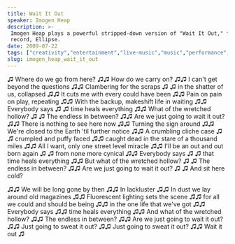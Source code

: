 ```yaml
---
title: Wait It Out
speaker: Imogen Heap
description: >-
 Imogen Heap plays a powerful stripped-down version of "Wait It Out," from her new
 record, Ellipse.
date: 2009-07-22
tags: ["creativity","entertainment","live-music","music","performance","piano"]
slug: imogen_heap_wait_it_out
---
```


♫ Where do we go from here? ♫♫ How do we carry on? ♫♫ I can't get beyond the questions ♫♫
Clambering for the scraps ♫ ♫ in the shatter of us, collapsed ♫♫ It cuts me with every
could have been ♫♫ Pain on pain on play, repeating ♫♫ With the backup, makeshift life in
waiting ♫♫ Everybody says ♫ ♫ time heals everything ♫♫ What of the wretched hollow? ♫ ♫
The endless in between? ♫♫ Are we just going to wait it out? ♫♫ There is nothing to see
here now ♫♫ Turning the sign around ♫♫ We're closed to the Earth 'til further notice ♫♫ A
crumbling cliche case ♫ ♫ crumpled and puffy faced ♫♫ caught dead in the stare of a
thousand miles ♫♫ All I want, only one street level miracle ♫♫ I'll be an out and out born
again ♫ ♫ from none more cynical ♫♫ Everybody says ♫ ♫ that time heals everything ♫♫ But
what of the wretched hollow? ♫ ♫ The endless in between? ♫♫ Are we just going to wait it
out? ♫ ♫ And sit here cold?

♫♫ We will be long gone by then ♫♫ In lackluster ♫♫ In dust we lay around old magazines ♫♫
Fluorescent lighting sets the scene ♫♫ for all we could and should be being ♫♫ in the one
life that we've got ♫♫ Everybody says ♫♫ time heals everything ♫♫ And what of the wretched
hollow? ♫♫ The endless in between? ♫♫ Are we just going to wait it out? ♫♫ Just going to
sweat it out? ♫♫ Just going to sweat it out? ♫♫ Wait it out ♫ 

<!--
ad_duration=3.33
comment_count=95
event="TEDGlobal 2009"
external_start_time=0
intro_duration=11.82
is_subtitle_required="False"
is_talk_featured="True"
language="en"
language_swap="False"
native_language="en"
number_of_related_talks=6
number_of_speakers=1
number_of_subtitled_videos=29
number_of_tags=6
number_of_talk_download_languages=31
number_of_talk_more_resources=0
number_of_talk_recommendations=0
number_of_talks_take_actions=0
post_ad_duration=0.83
published_timestamp="2009-09-18 01:00:00"
recording_date="2009-07-22"
speaker_description="Musician"
speaker_is_published=1
speaker_name="Imogen Heap"
talk_name="Wait It Out"
talks_tags=["creativity","entertainment","live-music","music","performance","piano"]
url_photo_speaker="https://pe.tedcdn.com/images/ted/116400_254x191.jpg"
url_photo_talk="https://pe.tedcdn.com/images/ted/116399_800x600.jpg"
url_webpage="https://www.ted.com/talks/imogen_heap_wait_it_out"
video_type_name="TED Stage Talk"
-->